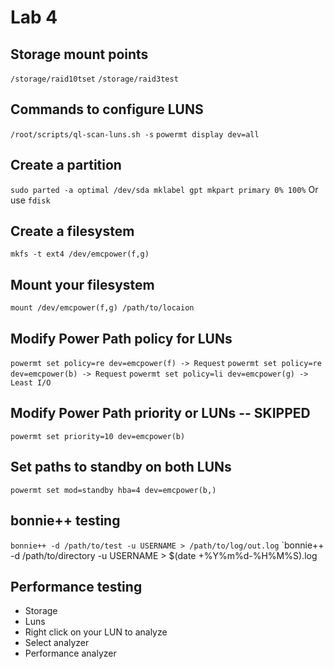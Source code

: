 # Lab 4

## Storage mount points
`/storage/raid10tset`
`/storage/raid3test`

## Commands to configure LUNS
`/root/scripts/ql-scan-luns.sh -s`
`powermt display dev=all`

## Create a partition
`sudo parted -a optimal /dev/sda mklabel gpt mkpart primary 0% 100%`
Or use `fdisk`

## Create a filesystem
`mkfs -t ext4 /dev/emcpower(f,g)`

## Mount your filesystem
`mount /dev/emcpower(f,g) /path/to/locaion`

## Modify Power Path policy for LUNs
`powermt set policy=re dev=emcpower(f) -> Request`
`powermt set policy=re dev=emcpower(b) -> Request`
`powermt set policy=li dev=emcpower(g) -> Least I/O`

## Modify Power Path priority or LUNs -- SKIPPED
`powermt set priority=10 dev=emcpower(b)`

## Set paths to standby on both LUNs
`powermt set mod=standby hba=4 dev=emcpower(b,)`

## bonnie++ testing
`bonnie++ -d /path/to/test -u USERNAME > /path/to/log/out.log`
`bonnie++ -d /path/to/directory -u USERNAME > $(date +%Y%m%d-%H%M%S).log

## Performance testing
- Storage
- Luns
- Right click on your LUN to analyze
- Select analyzer
- Performance analyzer
